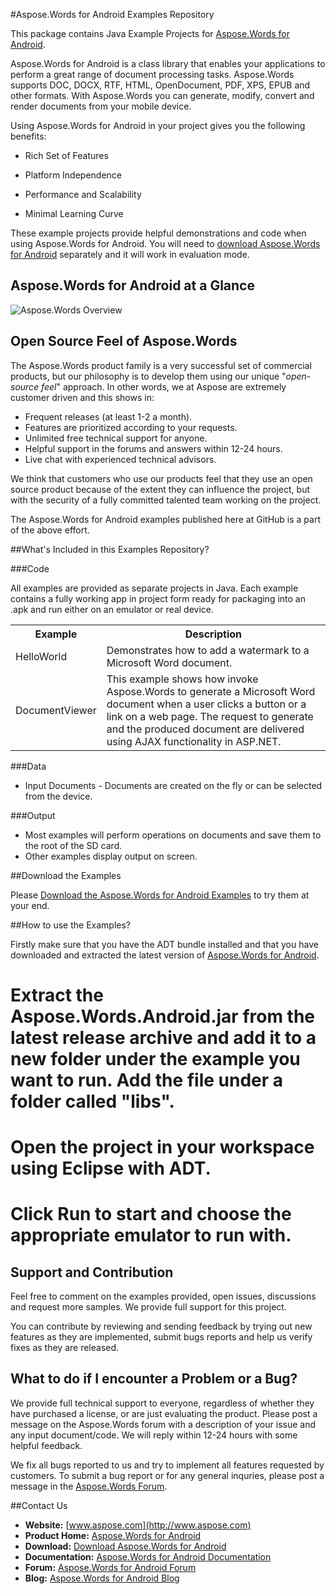 #Aspose.Words for Android Examples Repository

This package contains Java Example Projects for [Aspose.Words for Android](http://www.aspose.com/categories/android-components/aspose.words-for-android/default.aspx).

Aspose.Words for Android is a class library that enables your applications to perform a great range of document processing tasks. Aspose.Words supports DOC, DOCX, RTF, HTML, OpenDocument, PDF, XPS, EPUB and other formats. With Aspose.Words you can generate, modify, convert and render documents from your mobile device.

Using Aspose.Words for Android in your project gives you the following benefits:

+ Rich Set of Features

+ Platform Independence

+ Performance and Scalability

+ Minimal Learning Curve

These example projects provide helpful demonstrations and code when using Aspose.Words for Android. You will need to [download Aspose.Words for Android](http://www.aspose.com/community/files/74/android-apis/aspose-words-for-android/category1430.aspx) separately and it will work in evaluation mode.

## Aspose.Words for Android at a Glance
![Aspose.Words Overview](http://www.aspose.com/Aspose.Words/Images/aspose.words-for-android.jpg "The Main Features of Aspose.Words for Android")

## Open Source Feel of Aspose.Words

The Aspose.Words product family is a very successful set of commercial products, but our philosophy is to develop them using our unique "*open-source feel*" approach. In other words, we at Aspose are extremely customer driven and this shows in:

+ Frequent releases (at least 1-2 a month).
+ Features are prioritized according to your requests.
+ Unlimited free technical support for anyone.
+ Helpful support in the forums and answers within 12-24 hours.
+ Live chat with experienced technical advisors.

We think that customers who use our products feel that they use an open source product because of the extent they can influence the project, but with the security of a fully committed talented team working on the project.

The Aspose.Words for Android examples published here at GitHub is a part of the above effort.

##What's Included in this Examples Repository?

###Code

All examples are provided as separate projects in Java. Each example contains a fully working app in project form ready for packaging into an .apk and run either on an emulator or real device.

<table>
  <tr><th>Example<th>Description</th></tr>
  <tr><td>HelloWorld</td><td>Demonstrates how to add a watermark to a Microsoft Word document.</td></tr>
  <tr><td>DocumentViewer</td><td>This example shows how invoke Aspose.Words to generate a Microsoft Word document when a user clicks a button or a link on a web page. The request to generate and the produced document are delivered using AJAX functionality in ASP.NET.</td></tr>
</table>

###Data

+ Input Documents - Documents are created on the fly or can be selected from the device.

###Output

+ Most examples will perform operations on documents and save them to the root of the SD card.
+ Other examples display output on screen. 

##Download the Examples

Please [Download the Aspose.Words for Android Examples](https://github.com/asposewords/Aspose_Words_Android/archive/master.zip) to try them at your end.


##How to use the Examples?

Firstly make sure that you have the ADT bundle installed and that you have downloaded and extracted the latest version of [Aspose.Words for Android](http://www.aspose.com/community/files/74/android-apis/aspose-words-for-android/category1430.aspx).

# Extract the Aspose.Words.Android.jar from the latest release archive and add it to a new folder under the example you want to run. Add the file under a folder called "libs".
# Open the project in your workspace using Eclipse with ADT.
# Click Run to start and choose the appropriate emulator to run with.

## Support and Contribution

Feel free to comment on the examples provided, open issues, discussions and request more samples. We provide full support for this project.

You can contribute by reviewing and sending feedback by trying out new features as they are implemented, submit bugs reports and help us verify fixes as they are released.

## What to do if I encounter a Problem or a Bug?

We provide full technical support to everyone, regardless of whether they have purchased a license, or are just evaluating the product. Please post a message on the Aspose.Words forum with a description of your issue and any input document/code. We will reply within 12-24 hours with some helpful feedback.

We fix all bugs reported to us and try to implement all features requested by customers. To submit a bug report or for any general inquries, please post a message in the [Aspose.Words Forum](http://www.aspose.com/community/forums/aspose.words-product-family/75/showforum.aspx).

##Contact Us

+ **Website:** [www.aspose.com](http://www.aspose.com)
+ **Product Home:** [Aspose.Words for Android](http://www.aspose.com/categories/android-components/aspose.words-for-android/default.aspx)
+ **Download:** [Download Aspose.Words for Android](http://www.aspose.com/community/files/74/android-apis/aspose-words-for-android/category1430.aspx)
+ **Documentation:** [Aspose.Words for Android Documentation](http://www.aspose.com/docs/display/wordsandroid/Home)
+ **Forum:** [Aspose.Words for Android Forum](http://www.aspose.com/community/forums/aspose.words-product-family/75/showforum.aspx)
+ **Blog:** [Aspose.Words for Android Blog](http://www.aspose.com/blogs/aspose-products/aspose-words-product-family.html)